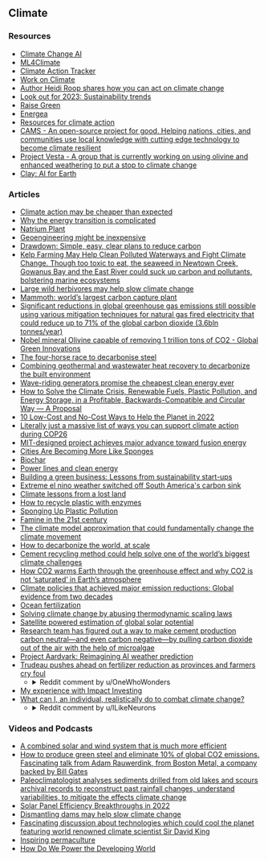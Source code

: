 ## Climate

### Resources

- [Climate Change AI](https://www.climatechange.ai/)
- [ML4Climate](https://aditya-grover.github.io/group/ml4climate)
- [Climate Action Tracker](https://climateactiontracker.org/)
- [Work on Climate](https://workonclimate.org/)
- [Author Heidi Roop shares how you can act on climate change](https://crosscut.com/environment/2023/03/author-heidi-roop-shares-how-you-can-act-climate-change)
- [Look out for 2023: Sustainability trends](https://www.sustainability-house.com/post/look-out-for-2023-sustainability-trends)
- [Raise Green](https://www.raisegreen.com)
- [Energea](https://www.energea.com)
- [Resources for climate action](https://trainings.350.org/?akid=207318.5111795.4g3rWr&rd=1&t=3)
- [CAMS - An open-source project for good. Helping nations, cities, and communities use local knowledge with cutting edge technology to become climate resilient](https://climateresilient.world/)
- [Project Vesta - A group that is currently working on using olivine and enhanced weathering to put a stop to climate change](https://www.projectvesta.org/)
- [Clay: AI for Earth](https://madewithclay.org/)

### Articles

- [Climate action may be cheaper than expected](https://time.com/6132395/two-percent-climate-solution/)
- [Why the energy transition is complicated](https://www.theatlantic.com/international/archive/2021/11/energy-shock-transition/620813/)
- [Natrium Plant](https://www.gatesnotes.com/Wyoming-TerraPower)
- [Geoengineering might be inexpensive](https://phys.org/news/2023-06-opinion-geoengineering-inexpensive.html)
- [Drawdown: Simple, easy, clear plans to reduce carbon](https://drawdown.org/the-book)
- [Kelp Farming May Help Clean Polluted Waterways and Fight Climate Change. Though too toxic to eat, the seaweed in Newtown Creek, Gowanus Bay and the East River could suck up carbon and pollutants, bolstering marine ecosystems](https://www.thecity.nyc/environment/2023/3/22/23651020/kelp-farming-climate-solution-polluted-waterways)
- [Large wild herbivores may help slow climate change](https://news.mongabay.com/2022/12/counterintuitive-large-wild-herbivores-may-help-slow-climate-change/)
- [Mammoth: world’s largest carbon capture plant](https://newatlas.com/environment/climeworks-mammoth-worlds-largest-direct-air-capture-plant/)
- [Significant reductions in global greenhouse gas emissions still possible using various mitigation techniques for natural gas fired electricity that could reduce up to 71% of the global carbon dioxide (3.6bln tonnes/year)](https://www.mcgill.ca/newsroom/channels/news/significant-reductions-global-greenhouse-gas-emissions-still-possible-344813)
- [Nobel mineral Olivine capable of removing 1 trillion tons of CO2 - Global Green Innovations](https://globalgreeninnovationsnews.com/nobel-mineral-olivine-capable-of-removing-1-trillion-tons-of-co2/)
- [The four-horse race to decarbonise steel](https://www.energymonitor.ai/sectors/industry/the-four-horse-race-to-decarbonise-steel/)
- [Combining geothermal and wastewater heat recovery to decarbonize the built environment](https://sustainablebiz.ca/sharc-energy-egg-geo-team-wet-geothermal-hybrid)
- [Wave-riding generators promise the cheapest clean energy ever](https://newatlas.com/energy/swel-cheapest-wave-energy/)
- [How to Solve the Climate Crisis, Renewable Fuels, Plastic Pollution, and Energy Storage, in a Profitable, Backwards-Compatible and Circular Way — A Proposal](https://medium.com/@radualexandrugrigorescu/how-to-solve-the-climate-crisis-renewable-fuels-plastic-pollution-and-energy-storage-in-a-f60ad0c9cc70)
- [10 Low-Cost and No-Cost Ways to Help the Planet in 2022](https://www.realsimple.com/home-organizing/green-living/affordable-ways-to-help-the-planet)
- [Literally just a massive list of ways you can support climate action during COP26](https://thegreenfix.substack.com/p/cop26-list)
- [MIT-designed project achieves major advance toward fusion energy](https://news.mit.edu/2021/MIT-CFS-major-advance-toward-fusion-energy-0908)
- [Cities Are Becoming More Like Sponges](https://reasonstobecheerful.world/sponge-cities-china-climate-change-resilience)
- [Biochar](https://reasonstobecheerful.world/netzero-coffee-husks-biochar-climate-reduce-emissions)
- [Power lines and clean energy](https://www.gatesnotes.com/Transmission)
- [Building a green business: Lessons from sustainability start-ups](https://www.mckinsey.com/capabilities/sustainability/our-insights/building-a-green-business-lessons-from-sustainability-start-ups)
- [Extreme el nino weather switched off South America's carbon sink](https://www.leeds.ac.uk/news-environment/news/article/5391/extreme-el-ni-o-weather-switched-off-south-american-s-carbon-sink)
- [Climate lessons from a lost land](https://www.noemamag.com/climate-lessons-from-a-lost-land/)
- [How to recycle plastic with enzymes](https://knowablemagazine.org/article/food-environment/2023/how-to-recycle-plastic-with-enzymes)
- [Sponging Up Plastic Pollution](https://hakaimagazine.com/news/sponging-up-plastic-pollution)
- [Famine in the 21st century](https://time.com/6318447/famine-21st-century-solutions)
- [The climate model approximation that could fundamentally change the climate movement](https://climatewaterproject.substack.com/p/carbon-warming-water-cooling)
- [How to decarbonize the world, at scale](https://energy.mit.edu/news/how-to-decarbonize-the-world-at-scale/)
- [Cement recycling method could help solve one of the world’s biggest climate challenges](https://www.cam.ac.uk/stories/cement-recycling)
- [How CO2 warms Earth through the greenhouse effect and why CO2 is not ‘saturated’ in Earth’s atmosphere](https://climatefeedback.org/how-co2-warms-earth-through-greenhouse-effect-why-co2-not-saturated-earth-atmosphere/)
- [Climate policies that achieved major emission reductions: Global evidence from two decades](https://www.science.org/doi/10.1126/science.adl6547)
- [Ocean fertilization](https://en.m.wikipedia.org/wiki/Ocean_fertilization)
- [Solving climate change by abusing thermodynamic scaling laws](https://ckrapu.github.io/blog/2024/why-dont-we-just-freeze-the-carbon/)
- [Satellite powered estimation of global solar potential](https://research.google/blog/satellite-powered-estimation-of-global-solar-potential/)
- [Research team has figured out a way to make cement production carbon neutral—and even carbon negative—by pulling carbon dioxide out of the air with the help of microalgae](https://www.colorado.edu/today/2022/06/23/cities-future-may-be-built-algae-grown-limestone)
- [Project Aardvark: Reimagining AI weather prediction](https://www.turing.ac.uk/blog/project-aardvark-reimagining-ai-weather-prediction)
- [Trudeau pushes ahead on fertilizer reduction as provinces and farmers cry foul](https://torontosun.com/news/national/trudeau-pushes-ahead-on-fertilizer-reduction-as-provinces-and-farmers-cry-foul)
    - <details>
      <summary>Reddit comment by u/OneWhoWonders</summary>
      https://old.reddit.com/r/canada/comments/w5orut/trudeau_pushes_ahead_on_fertilizer_reduction_as/ih9iojg/
      
      A bit of a primer on some of the issues with N20 and why policies like this are starting to be looked at are covered in this (well sourced) article here:

      The Greenhouse Gas No One’s Talking About: Nitrous Oxide on Farms, Explained
      
      Basically, N20 is a far more potent GHG than C02 (300x more) and also an Ozone depleting chemical. While there are naturally emitting sources of N20, and the human sources of it have increased dramatically, primarily due to the use of synthetic fertilizers.
      
      There are many possible solutions to this problem and it is not a one-size fits all type of deal. Some possible solutions are, but not limited to:
      - Using organic fertilizers, as the nitrogen is able to be absorbed more slowly, but that is likely to be more expensive and likely to result in reduced yields.
      - If using irrigation methods, using drip irrigation has resulted in reduced N20 emissions as well as reduced water use.
      - The biggest reduction may be reducing the amount of fertilizer put on fields by developing techniques as to when to put fertilizer on. It appears that a lot of modern farming is based on the over-application of fertilizers (something like 50-60 of the nitrogen put on the field gets picked up, leaving the other 40% or so to be available to be made into N20.
      
      It looks like the proposed goal is to reduce N20 emissions by 30% from 2020 levels (so the very recent past), which is likely more obtainable then trying to reduce under a level from 10-20 years ago. It does look like there is a fund that is provided to help farmers work out different systems, and I'm curious to see how this works out. If things can be devised that actually results in less fertilizer being applied, that could turn out as a net benefit for producers, as it reduces that cost.
    </details>
- [My experience with Impact Investing](https://old.reddit.com/r/greeninvestor/comments/qc4l4u/my_experience_with_impact_investing/)
- [What can I, an individual, realistically do to combat climate change?](https://old.reddit.com/r/Environmentalism/comments/t5sv2o/what_can_i_an_individual_realistically_do_to/)
    - <details>
      <summary>Reddit comment by u/ILikeNeurons</summary>
      https://old.reddit.com/r/Environmentalism/comments/t5sv2o/what_can_i_an_individual_realistically_do_to/hz79rg7/

      https://archive.md/CFF59
    </details>

### Videos and Podcasts

- [A combined solar and wind system that is much more efficient](https://www.youtube.com/watch?v=1vJuKxAIMuA)
- [How to produce green steel and eliminate 10% of global CO2 emissions. Fascinating talk from Adam Rauwerdink, from Boston Metal, a company backed by Bill Gates](https://www.youtube.com/watch?v=Hu6laZ5HWL8)
- [Paleoclimatologist analyses sediments drilled from old lakes and scours archival records to reconstruct past rainfall changes, understand variabilities, to mitigate the effects climate change](https://open.spotify.com/episode/2NvLWfkTpebNWH3Ovu67yi?nd=1)
- [Solar Panel Efficiency Breakthroughs in 2022](https://www.youtube.com/watch?v=m8crjuL8FFs)
- [Dismantling dams may help slow climate change](https://www.youtube.com/watch?v=gYgHNqVPtGs)
- [Fascinating discussion about technologies which could cool the planet featuring world renowned climate scientist Sir David King](https://www.youtube.com/watch?v=C3G052lyHw8)
- [Inspiring permaculture](https://www.youtube.com/watch?v=gq9sg397ee8)
- [How Do We Power the Developing World](https://www.pbs.org/video/powering-the-developing-world-sbf5zb/)
